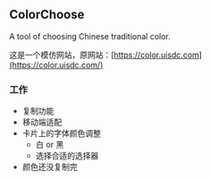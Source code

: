 ## ColorChoose
A tool of choosing  Chinese traditional color.

这是一个模仿网站，原网站：[https://color.uisdc.com](https://color.uisdc.com/)

### 工作
- 复制功能
- 移动端适配
- 卡片上的字体颜色调整
    * 白 or 黑
    * 选择合适的选择器
- 颜色还没复制完